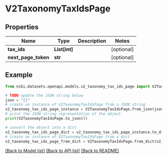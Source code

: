 # V2TaxonomyTaxIdsPage


## Properties

Name | Type | Description | Notes
------------ | ------------- | ------------- | -------------
**tax_ids** | **List[int]** |  | [optional] 
**next_page_token** | **str** |  | [optional] 

## Example

```python
from ncbi.datasets.openapi.models.v2_taxonomy_tax_ids_page import V2TaxonomyTaxIdsPage

# TODO update the JSON string below
json = "{}"
# create an instance of V2TaxonomyTaxIdsPage from a JSON string
v2_taxonomy_tax_ids_page_instance = V2TaxonomyTaxIdsPage.from_json(json)
# print the JSON string representation of the object
print(V2TaxonomyTaxIdsPage.to_json())

# convert the object into a dict
v2_taxonomy_tax_ids_page_dict = v2_taxonomy_tax_ids_page_instance.to_dict()
# create an instance of V2TaxonomyTaxIdsPage from a dict
v2_taxonomy_tax_ids_page_from_dict = V2TaxonomyTaxIdsPage.from_dict(v2_taxonomy_tax_ids_page_dict)
```
[[Back to Model list]](../README.md#documentation-for-models) [[Back to API list]](../README.md#documentation-for-api-endpoints) [[Back to README]](../README.md)


